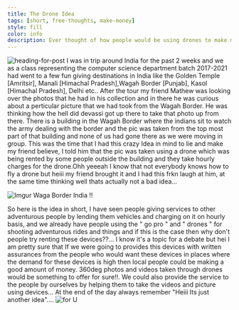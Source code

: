 ```yaml
---
title: The Drone Idea
tags: [short, free-thoughts, make-money]
style: fill
color: info
description: Ever thought of how people would be using drones to make money for themself? I just had this idea popping up in my mind some days before....
---
```


![heading-for-post](https://i.ibb.co/QmkG2KN/The-drone-idea.png)
I was in trip around India for the past 2 weeks and we as a class representing the computer science department batch 2017-2021 had went to a few fun giving destinations in India like the Golden Temple [Amritsir], Manali [Himachal Pradesh],Wagah Border [Punjab], Kasol [Himachal Pradesh], Delhi etc.. After the tour my friend Mathew was looking over the photos that he had in his collection and in there he was curious about a perticular picture that we had took from the Wagah Border. He was thinking how the hell did devassi got up there to take that photo up from there. There is a building in the Wagah Border where the indians sit to watch the army dealing with the border and the pic was taken from the top most part of that building and none of us had gone there as we were moving in group. This was the time that I had this crazy Idea in mind to lie and make my friend believe, I told him that the pic was taken using a drone which was being rented by some people outside the building and they take hourly charges for the drone.Ohh yeeeah I know that not everybody knows how to fly a drone but heiii my friend brought it and I had this frkn laugh at him, at the same time thinking well thats actually not a bad idea...

![Imgur](https://i.imgur.com/ZxltE0t.png)
Waga Border India !!

So here is the idea in short, I have seen people giving services to other adventurous people by lending them vehicles and charging on it on hourly basis, and we already have people using the " go pro " and " drones " for shooting adventurous rides and things and if this is the case then why don't people try renting these devices??... I know it's a topic for a debate but hei I am pretty sure that If we were going to provides this devices with written assurances from the people who would want these devices in places where the demand for these devices is high then local people could be making a good amount of money. 360deg photos and videos taken through drones would be something to offer for sure!!. We could also provide the service to the people by ourselves by helping them to take the videos and picture using devices... At the end of the day always remember "Heiii Its just another idea"....
![for U](https://i.ibb.co/DVS0TF0/33.png)
